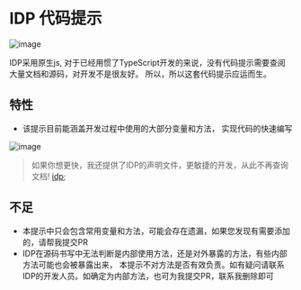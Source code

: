 # IDP 代码提示

 ![image](https://github.com/popingblink/idp-snippet/blob/master/images/idp.logo.jpg)


IDP采用原生js, 对于已经用惯了TypeScript开发的来说，没有代码提示需要查阅大量文档和源码，对开发不是很友好。
所以，所以这套代码提示应运而生。
## 特性

- 该提示目前能涵盖开发过程中使用的大部分变量和方法， 实现代码的快速编写

![image](https://github.com/popingblink/idp-snippet/blob/master/images/snippets.gif)

> 如果你想更快，我还提供了IDP的声明文件，更敏捷的开发，从此不再查询文档! [idp](https://baidu.com);

## 不足
- 本提示中只会包含常用变量和方法，可能会存在遗漏，如果您发现有需要添加的，请帮我提交PR
- IDP在源码书写中无法判断是内部使用方法，还是对外暴露的方法，有些内部方法可能也会被暴露出来，
    本提示不对方法是否有效负责。如有疑问请联系IDP的开发人员。如确定为内部方法，也可为我提交PR，联系我删除即可
